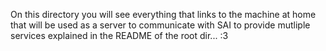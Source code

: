 On this directory you will see everything that links to the machine at home that will be used as a server to communicate with SAI to provide mutliple
services explained in the README of the root dir... :3
